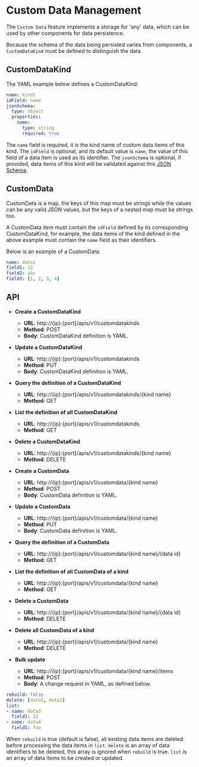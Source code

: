 # Custom Data Management

The `Custom Data` feature implements a storage for 'any' data, which can be used by other components for data persistence.

Because the schema of the data being persisted varies from components, a `CustomDataKind` must be defined to distinguish the data.

## CustomDataKind

The YAML example below defines a CustomDataKind:

```yaml
name: kind1
idField: name
jsonSchema:
  type: object
  properties:
    name:
      type: string
      required: true
```

The `name` field is required, it is the kind name of custom data items of this kind.
The `idField` is optional, and its default value is `name`, the value of this field of a data item is used as its identifier.
The `jsonSchema` is optional, if provided, data items of this kind will be validated against this [JSON Schema](http://json-schema.org/).

## CustomData

CustomData is a map, the keys of this map must be strings while the values can be any valid JSON values, but the keys of a nested map must be strings too.

A CustomData item must contain the `idField` defined by its corresponding CustomDataKind, for example, the data items of the kind defined in the above example must contain the `name` field as their identifiers.

Below is an example of a CustomData:

```yaml
name: data1
field1: 12
field2: abc
field3: [1, 2, 3, 4]
```

## API

* **Create a CustomDataKind**
	* **URL**: http://{ip}:{port}/apis/v1/customdatakinds
	* **Method**: POST
	* **Body**: CustomDataKind definition is YAML.

* **Update a CustomDataKind**
	* **URL**: http://{ip}:{port}/apis/v1/customdatakinds
	* **Method**: PUT
	* **Body**: CustomDataKind definition is YAML.

* **Query the definition of a CustomDataKind**
	* **URL**: http://{ip}:{port}/apis/v1/customdatakinds/{kind name}
	* **Method**: GET
  
* **List the definition of all CustomDataKind**
	* **URL**: http://{ip}:{port}/apis/v1/customdatakinds
	* **Method**: GET

* **Delete a CustomDataKind**
	* **URL**: http://{ip}:{port}/apis/v1/customdatakinds/{kind name}
	* **Method**: DELETE

* **Create a CustomData**
	* **URL**: http://{ip}:{port}/apis/v1/customdata/{kind name}
	* **Method**: POST
	* **Body**: CustomData definition is YAML.

* **Update a CustomData**
	* **URL**: http://{ip}:{port}/apis/v1/customdata/{kind name}
	* **Method**: PUT
	* **Body**: CustomData definition is YAML.

* **Query the definition of a CustomData**
	* **URL**: http://{ip}:{port}/apis/v1/customdata/{kind name}/{data id}
	* **Method**: GET

* **List the definition of all CustomData of a kind**
	* **URL**: http://{ip}:{port}/apis/v1/customdata/{kind name}
	* **Method**: GET

* **Delete a CustomData**
	* **URL**: http://{ip}:{port}/apis/v1/customdata/{kind name}/{data id}
	* **Method**: DELETE

* **Delete all CustomData of a kind**
	* **URL**: http://{ip}:{port}/apis/v1/customdata/{kind name}
	* **Method**: DELETE

* **Bulk update**
	* **URL**: http://{ip}:{port}/apis/v1/customdata/{kind name}/items
	* **Method**: POST
	* **Body**: A change request in YAML, as defined below.

```yaml
rebuild: false
delete: [data1, data2]
list:
- name: data3
  field1: 12
- name: data4
  field1: foo
```
When `rebuild` is true (default is false), all existing data items are deleted before processing the data items in `list`. `delete` is an array of data identifiers to be deleted, this array is ignored when `rebuild` is true. `list` is an array of data items to be created or updated.

